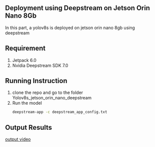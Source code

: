 ## Deployment using Deepstream on Jetson Orin Nano 8Gb
In this part, a yolov8s is deployed on jetson orin nano 8gb using deepstream

## Requirement
1. Jetpack 6.0
2. Nvidia Deepstream SDK 7.0
   
## Running Instruction
1. clone the repo and go to the folder Yolov8s_jetson_orin_nano_deepstream
2. Run the model
   ```bash
   deepstream-app -c deepstream_app_config.txt
   ```
## Output Results
[output video](https://drive.google.com/file/d/1ikSp08GMgGCqC8YgI45xQZzHcCnoB8rS/view?usp=sharing)


